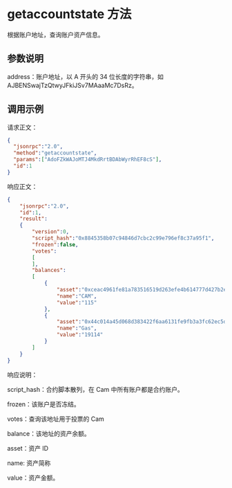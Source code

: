 # getaccountstate 方法

根据账户地址，查询账户资产信息。

## 参数说明

address：账户地址，以 A 开头的 34 位长度的字符串，如 AJBENSwajTzQtwyJFkiJSv7MAaaMc7DsRz。

## 调用示例

请求正文：

```json
{
  "jsonrpc":"2.0",
  "method":"getaccountstate",
  "params":["AdoFZkWAJoMTJ4MkdRrtBDAbWyrRhEF8cS"],
  "id":1
}

```

响应正文：

```json
{
    "jsonrpc":"2.0",
    "id":1,
    "result":
    {
        "version":0,
        "script_hash":"0x8845358b07c94846d7cbc2c99e796ef8c37a95f1",
        "frozen":false,
        "votes":
        [
        ],
        "balances":
        [
            {
                "asset":"0xceac4961fe81a783516519d263efe4b614777d427b2eccebd1bdb897b705edec",
                "name":"CAM",
                "value":"115"
            },
            {
                "asset":"0x44c014a45d068d383422f6aa6131fe9fb3a3fc62ec5d01afe9c4e12ac2e46d02",
                "name":"Gas",
                "value":"19114"
            }
        ]
    }
}
```

响应说明：

script_hash：合约脚本散列，在 Cam 中所有账户都是合约账户。

frozen：该账户是否冻结。

votes：查询该地址用于投票的 Cam

balance：该地址的资产余额。

asset：资产 ID

name: 资产简称

value：资产金额。

